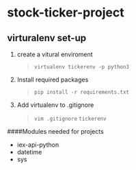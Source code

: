 # stock-ticker-project

## virturalenv set-up
1. create a vitural enviroment
	> ```virtualenv tickerenv -p python3```
2. Install required packages
	> ```pip install -r requirements.txt```
3. Add virtualenv to .gitignore
	> ```vim .gitignore```
	> ```tickerenv```

####Modules needed for projects
* iex-api-python
* datetime
* sys



